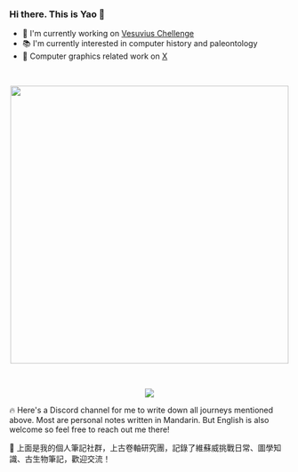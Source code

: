 ### Hi there. This is Yao 👋

- 🌋 I'm currently working on [Vesuvius Chellenge](https://scrollprize.org/)
- 📚 I'm currently interested in computer history and paleontology
- 🌱 Computer graphics related work on [X](https://twitter.com/yao1260)

</br>

<p align="center">
  <img width="500px" src="https://github.com/tomhsiao1260/tomhsiao1260/assets/31985811/87262d49-b549-42dc-96c2-964b12615894"/>
</p>

</br>

<p align="center">
  <a href="https://discord.gg/vQk28CF3mg"><img src="https://img.shields.io/discord/1231864138125545503?style=flat&logo=discord&logoColor=white&label=Discord&color=%23404eed" /></a>
</p>

🔥 Here's a Discord channel for me to write down all journeys mentioned above. Most are personal notes written in Mandarin. But English is also welcome so feel free to reach out me there!

📜 上面是我的個人筆記社群，上古卷軸研究團，記錄了維蘇威挑戰日常、圖學知識、古生物筆記，歡迎交流！
